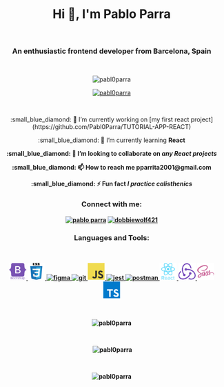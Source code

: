 <h1 align="center">Hi 👋, I'm Pablo Parra</h1><br/>
<h3 align="center">An enthusiastic frontend developer from Barcelona, Spain</h3><br/>

<p align="center"> <img src="https://komarev.com/ghpvc/?username=pabl0parra&label=Profile%20views&color=0e75b6&style=flat" alt="pabl0parra" /> </p>

<p align="center"> <a href="https://github.com/ryo-ma/github-profile-trophy"><img src="https://github-profile-trophy.vercel.app/?username=pabl0parra" alt="pabl0parra" /></a> </p>

<p align="center"> <a href="https://twitter.com/" target="blank"><img src="https://img.shields.io/twitter/follow/?logo=twitter&style=for-the-badge" alt="" /></a></p>

<p align="center">:small_blue_diamond: 🔭 I’m currently working on [my first react project](https://github.com/Pabl0Parra/TUTORIAL-APP-REACT)</p>

<p align="center">:small_blue_diamond: 🌱 I’m currently learning <strong>React<strong></p>

<p align="center">:small_blue_diamond: 👯 I’m looking to collaborate on <em>any React projects</em></p>

<p align="center">:small_blue_diamond: 📫 How to reach me <strong>pparrita2001@gmail.com<strong></p>

  <p align="center">:small_blue_diamond: ⚡ Fun fact <em>I practice calisthenics</em></p>

<h3 align="center">Connect with me:</h3>
<p align="center">
<a href="https://linkedin.com/in/pablo parra" target="blank"><img align="center" src="https://raw.githubusercontent.com/rahuldkjain/github-profile-readme-generator/master/src/images/icons/Social/linked-in-alt.svg" alt="pablo parra" height="30" width="40" /></a>
<a href="https://instagram.com/dobbiewolf421" target="blank"><img align="center" src="https://raw.githubusercontent.com/rahuldkjain/github-profile-readme-generator/master/src/images/icons/Social/instagram.svg" alt="dobbiewolf421" height="30" width="40" /></a>
</p>

<h3 align="center">Languages and Tools:</h3><br/>

<p align="center"> <a href="https://getbootstrap.com" target="_blank" rel="noreferrer"> <img src="https://raw.githubusercontent.com/devicons/devicon/master/icons/bootstrap/bootstrap-plain-wordmark.svg" alt="bootstrap" width="40" height="40"/> </a> <a href="https://www.w3schools.com/css/" target="_blank" rel="noreferrer"> <img src="https://raw.githubusercontent.com/devicons/devicon/master/icons/css3/css3-original-wordmark.svg" alt="css3" width="40" height="40"/> </a> <a href="https://www.figma.com/" target="_blank" rel="noreferrer"> <img src="https://www.vectorlogo.zone/logos/figma/figma-icon.svg" alt="figma" width="40" height="40"/> </a> <a href="https://git-scm.com/" target="_blank" rel="noreferrer"> <img src="https://www.vectorlogo.zone/logos/git-scm/git-scm-icon.svg" alt="git" width="40" height="40"/> </a> <a href="https://developer.mozilla.org/en-US/docs/Web/JavaScript" target="_blank" rel="noreferrer"> <img src="https://raw.githubusercontent.com/devicons/devicon/master/icons/javascript/javascript-original.svg" alt="javascript" width="40" height="40"/> </a> <a href="https://jestjs.io" target="_blank" rel="noreferrer"> <img src="https://www.vectorlogo.zone/logos/jestjsio/jestjsio-icon.svg" alt="jest" width="40" height="40"/> </a> <a href="https://postman.com" target="_blank" rel="noreferrer"> <img src="https://www.vectorlogo.zone/logos/getpostman/getpostman-icon.svg" alt="postman" width="40" height="40"/> </a> <a href="https://reactjs.org/" target="_blank" rel="noreferrer"> <img src="https://raw.githubusercontent.com/devicons/devicon/master/icons/react/react-original-wordmark.svg" alt="react" width="40" height="40"/> </a> <a href="https://redux.js.org" target="_blank" rel="noreferrer"> <img src="https://raw.githubusercontent.com/devicons/devicon/master/icons/redux/redux-original.svg" alt="redux" width="40" height="40"/> </a> <a href="https://sass-lang.com" target="_blank" rel="noreferrer"> <img src="https://raw.githubusercontent.com/devicons/devicon/master/icons/sass/sass-original.svg" alt="sass" width="40" height="40"/> </a> <a href="https://www.typescriptlang.org/" target="_blank" rel="noreferrer"> <img src="https://raw.githubusercontent.com/devicons/devicon/master/icons/typescript/typescript-original.svg" alt="typescript" width="40" height="40"/> </a> </p><br/>

<p align="center"><img src="https://github-readme-stats.vercel.app/api/top-langs?username=pabl0parra&show_icons=true&locale=en&layout=compact" alt="pabl0parra" /></p><br/>

<p align="center">&nbsp;<img src="https://github-readme-stats.vercel.app/api?username=pabl0parra&show_icons=true&locale=en" alt="pabl0parra" /></p><br/>

<p align="center"><img src="https://github-readme-streak-stats.herokuapp.com/?user=pabl0parra&" alt="pabl0parra" /></p>
